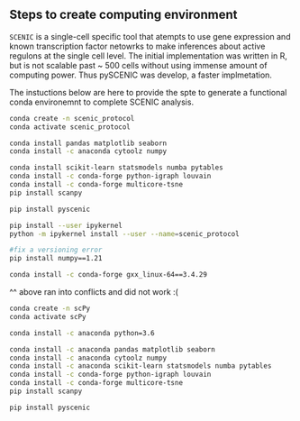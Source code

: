 ## Steps to create computing environment

`SCENIC` is a single-cell specific tool that atempts to use gene expression and known transcription factor netowrks to make inferences about active regulons at the single cell level. The initial implementation was written in R, but is not scalable past ~ 500 cells without using immense amount of computing power. Thus pySCENIC was develop, a faster implmetation.  

The instuctions below are here to provide the spte to generate a functional conda environemnt to complete SCENIC analysis.

```sh
conda create -n scenic_protocol
conda activate scenic_protocol

conda install pandas matplotlib seaborn
conda install -c anaconda cytoolz numpy

conda install scikit-learn statsmodels numba pytables
conda install -c conda-forge python-igraph louvain
conda install -c conda-forge multicore-tsne
pip install scanpy

pip install pyscenic

pip install --user ipykernel
python -m ipykernel install --user --name=scenic_protocol

#fix a versioning error
pip install numpy==1.21

conda install -c conda-forge gxx_linux-64==3.4.29

```

^^ above ran into conflicts and did not work :(

```sh
conda create -n scPy
conda activate scPy

conda install -c anaconda python=3.6

conda install -c anaconda pandas matplotlib seaborn
conda install -c anaconda cytoolz numpy
conda install -c anaconda scikit-learn statsmodels numba pytables
conda install -c conda-forge python-igraph louvain
conda install -c conda-forge multicore-tsne
pip install scanpy

pip install pyscenic
```
